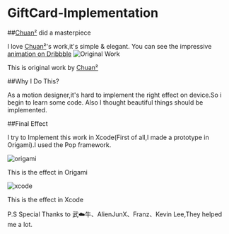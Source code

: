 # GiftCard-Implementation

##[Chuan²](https://dribbble.com/woodmouse) did a masterpiece 

I love [Chuan²](https://dribbble.com/woodmouse)'s work,it's simple & elegant.
You can see the impressive [animation on Dribbble](https://dribbble.com/shots/2045026-Gift-Card?list=searches&offset=0)
![Original Work](https://d13yacurqjgara.cloudfront.net/users/142295/screenshots/2045026/giftcard.gif)

This is original work by [Chuan²](https://dribbble.com/woodmouse)

##Why I Do This?

As a motion designer,it's hard to implement the right effect on device.So i begin to learn some code.
Also I thought beautiful things should be implemented.

##Final Effect

I try to Implement this work in Xcode(First of all,I made a prototype in Origami).I used the Pop framework.

![origami](https://github.com/MartinRGB/GiftCard-Implementation/blob/master/Gif/Origami.gif?raw=true)

This is the effect in Origami



![xcode](https://github.com/MartinRGB/GiftCard-Implementation/blob/master/Gif/Xcode.gif?raw=true)

This is the effect in Xcode


P.S Special Thanks to 武☁️牛、AlienJunX、Franz、Kevin Lee,They helped me a lot.
